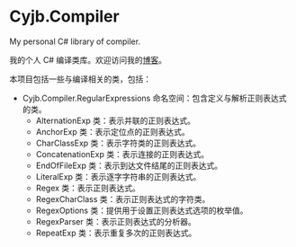 Cyjb.Compiler
====

My personal C# library of compiler.

我的个人 C# 编译类库。欢迎访问我的[博客](http://www.cnblogs.com/cyjb/)。

本项目包括一些与编译相关的类，包括：

* Cyjb.Compiler.RegularExpressions 命名空间：包含定义与解析正则表达式的类。
	- AlternationExp 类：表示并联的正则表达式。
	- AnchorExp 类：表示定位点的正则表达式。
	- CharClassExp 类：表示字符类的正则表达式。
	- ConcatenationExp 类：表示连接的正则表达式。
	- EndOfFileExp 类：表示到达文件结尾的正则表达式。
	- LiteralExp 类：表示逐字字符串的正则表达式。
	- Regex 类：表示正则表达式。
	- RegexCharClass 类：表示正则表达式的字符类。
	- RegexOptions 类：提供用于设置正则表达式选项的枚举值。
	- RegexParser 类：表示正则表达式的分析器。
	- RepeatExp 类：表示重复多次的正则表达式。
